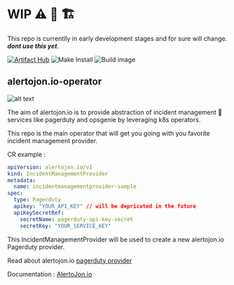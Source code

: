 # WIP ⚠️ 🚧 🏗 
This repo is currentlly in early development stages and for sure will change. 
***dont use this yet***.
<br/>

[![Artifact Hub](https://img.shields.io/endpoint?url=https://artifacthub.io/badge/repository/alertojon-operator)](https://artifacthub.io/packages/search?repo=alertojon-operator)
![Make Install](https://github.com//AlertoJon-io/alertojon.io-operator/actions/workflows/make-install.yaml/badge.svg) 
![Build image](https://github.com//AlertoJon-io/alertojon.io-operator/actions/workflows/build-image.yaml/badge.svg)

## alertojon.io-operator

![alt text](https://drive.google.com/uc?id=1qa2i_2pggjIookzToHlNDU_HNr453YMd) 


The aim of alertojon.io is to provide abstraction of incident management 🚨 services like pagerduty and opsgenie by leveraging k8s operators.

This repo is the main operator that will get you going with you favorite incident management provider.

CR example :
```yaml
apiVersion: alertojon.io/v1
kind: IncidentManagementProvider
metadata:
  name: incidentmanagementprovider-sample
spec:
  type: Pagerduty
  apikey: "YOUR_API_KEY" // will be depricated in the future
  apiKeySecretRef:
    secretName: pagerduty-api-key-secret
    secretKey: "YOUR_SERVICE_KEY"
```

This IncidentManagementProvider will be used to create a new alertojon.io Pagerduty provider.

Read about alertojon.io [pagerduty provider](https://github.com/AlertoJon-io/alertojon.io-pagerduty-operator)

Documentation :
[AlertoJon.io](https:://alertojon.io)